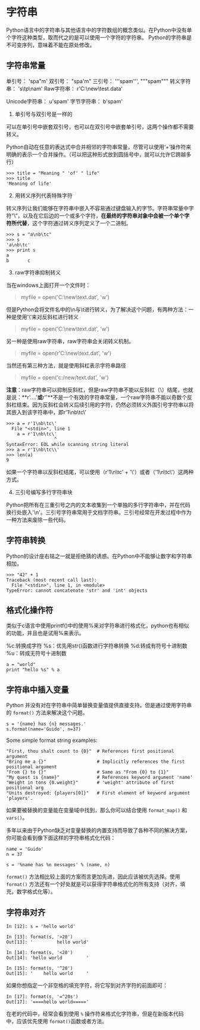 # 字符串

Python语言中的字符串与其他语言中的字符数组的概念类似。在Python中没有单个字符这种类型，取而代之的是可以使用一个字符的字符串。
Python的字符串是不可变序列，意味着不能在原处修改。

## 字符串常量

单引号： 'spa"m'
双引号： "spa'm"
三引号： '''spam''', """spam"""
转义字符串： 's\tp\nam'
Raw字符串： r'C:\new\test.data'

Unicode字符串： u'spam'
字节字符串：	b'spam'

1. 单引号与双引号是一样的

可以在单引号中嵌套双引号，也可以在双引号中嵌套单引号，这两个操作都不需要转义。

Python自动在任意的表达式中合并相邻的字符串常量，尽管可以使用‘+’操作符来明确的表示一个合并操作。（可以把这种形式放到圆括号中，就可以允许它跨越多行）

```
>>> title = "Meaning " 'of' " life"
>>> title
'Meaning of life'
```

2. 用转义序列代表特殊字符

转义序列让我们能够在字符串中嵌入不容易通过键盘输入的字节。字符串常量中字符“\”，以及在它后边的一个或多个字符，**在最终的字符串对象中会被一个单个字符所代替**，这个字符通过转义序列定义了一个二进制。

```
>>> s = "a\nb\tc"
>>> s
'a\nb\tc'
>>> print s
a
b       c
```

3. raw字符串抑制转义

当在windows上面打开一个文件时：

> myfile = open('C:\new\text.dat', 'w')

但是Python会将文件名中的\n与\t进行转义，为了解决这个问题，有两种方法：一种是使用'\\'来对反斜杠进行转义

> myfile = open('C:\\new\\text.dat', 'w')

另一种是使用raw字符串，raw字符串会关闭转义机制。

> myfile = open(r'C:\new\text.dat', 'w')

当然还有第三种方法，就是使用斜杠表示字符串路径

> myfile = open('c:/new/text.dat', 'w')

**注意**：raw字符串可以抑制反斜杠，但是raw字符串不能以反斜杠（\）结尾，也就是说：**r'....\'**或**r'\'**不是一个有效的字符串常量，一个raw字符串不能以奇数个反斜杠结束。因为反斜杠会转义后续引用的字符，仍然必须转义外围引号字符串以将其嵌入到该字符串中，即r'1\nb\tc\\'

```
>>> a = r'1\nb\tc\'
  File "<stdin>", line 1
    a = r'1\nb\tc\'
                  ^
SyntaxError: EOL while scanning string literal
>>> a = r'1\nb\tc\\'
>>> len(a)
9
```
如果一个字符串以反斜杠结尾，可以使用（r'1\n\tc' + '\\'）或者（'1\\n\\tc\\'）这两种方式。

4. 三引号编写多行字符串块

Python把所有在三重引号之内的文本收集到一个单独的多行字符串中，并在代码换行处嵌入'\n'。三引号字符串常用于文档字符串。三引号经常在开发过程中作为一种方法来废除一些代码。

## 字符串转换

Python的设计座右铭之一就是拒绝猜的诱惑。在Python中不能够让数字和字符串相加，

```
>>> "42" + 1
Traceback (most recent call last):
  File "<stdin>", line 1, in <module>
TypeError: cannot concatenate 'str' and 'int' objects
```

## 格式化操作符

类似于c语言中使用printf()中的使用%来对字符串进行格式化，python也有相似的功能，并且也是试用%来表示。

%c:转换成字符
%s：优先用str()函数进行字符串转换
%d:转成有符号十进制数
%u：转成无符号十进制数

```
a = "world"
print "hello %s" % a
```

## 字符串中插入变量

Python 并没有对在字符串中简单替换变量值提供直接支持。但是通过使用字符串的 `format()` 方法来解决这个问题。

```
s = '{name} has {n} messages.'
s.format(name='Guido', n=37)
```

Some simple format string examples:

```
"First, thou shalt count to {0}"  # References first positional argument
"Bring me a {}"                   # Implicitly references the first positional argument
"From {} to {}"                   # Same as "From {0} to {1}"
"My quest is {name}"              # References keyword argument 'name'
"Weight in tons {0.weight}"       # 'weight' attribute of first positional arg
"Units destroyed: {players[0]}"   # First element of keyword argument 'players'.
```

如果要被替换的变量能在变量域中找到，那么你可以结合使用 `format_map()` 和 `vars()`。

多年以来由于Python缺乏对变量替换的内置支持而导致了各种不同的解决方案，你可能会看到像下面这样的字符串格式化代码：

```
name = 'Guido'
n = 37

s = '%name has %n messages' % (name, n)
```

`format()` 方法相比较上面的方案而言更加先进，因此应该被优先选择。使用 `format()` 方法还有一个好处就是可以获得字符串格式化的所有支持（对齐，填充，数字格式化等）。

## 字符串对齐

```
In [12]: s = 'hello world'

In [13]: format(s, '>20')
Out[13]: '         hello world'

In [14]: format(s, '<20')
Out[14]: 'hello world         '

In [15]: format(s, '^20')
Out[15]: '    hello world     '
```

如果你想指定一个非空格的填充字符，将它写到对齐字符的前面即可：

```
In [17]: format(s, '=^20s')
Out[17]: '====hello world====='
```

在老的代码中，经常会看到使用 `%` 操作符来格式化字符串，但是在新版本代码中，应该优先使用 `format()`函数或者方法。

